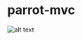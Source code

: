 # parrot-mvc

![alt text](https://cdn.dribbble.com/users/8399392/screenshots/15955995/media/59c894c3df691717b38e955f0856f10d.png)
